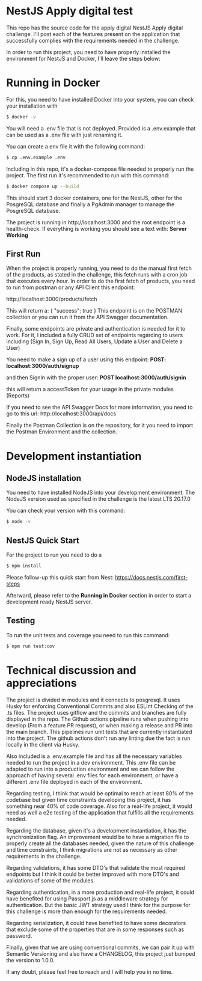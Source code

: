 # NestJS Apply digital test

This repo has the source code for the apply digital NestJS Apply digital challenge. I'll post each of the features present on the application that successfully complies with the requirements needed in the challenge.

In order to run this project, you need to have properly installed the environment for NestJS and Docker, I'll leave the steps below:

# Running in Docker

For this, you need to have installed Docker into your system, you can check your installation with

```bash
$ docker -v
```

You will need a .env file that is not deployed. Provided is a .env.example that can be used as a .env file with just renaming it.

You can create a env file it with the following command:

```bash
$ cp .env.example .env
```

Including in this repo, it's a docker-compose file needed to properly run the project.
The first run it's recommended to run with this command:

```bash
$ docker compose up --build
```

This should start 3 docker containers, one for the NestJS, other for the PosgreSQL database and finally a PgAdmin manager to manage the PosgreSQL database.

The project is running in http://localhost:3000 and the root endpoint is a health-check. If everything is working you should see a text with:
**Server Working**

## First Run

When the project is properly running, you need to do the manual first fetch of the products, as stated in the challenge, this fetch runs with a cron job that executes every hour. In order to do the first fetch of products, you need to run from postman or any API Client this endpoint:

http://localhost:3000/products/fetch

This will return a:
{
"success": true
}
This endpoint is on the POSTMAN collection or you can run it from the API Swagger documentation.

Finally, some endpoints are private and authentication is needed for it to work.
For it, I included a fully CRUD set of endpoints regarding to users including (Sign In, Sign Up, Read All Users, Update a User and Delete a User)

You need to make a sign up of a user using this endpoint:
**POST: localhost:3000/auth/signup**

and then SignIn with the proper user:
**POST localhost:3000/auth/signin**

this will return a accessToken for your usage in the private modules (Reports)

If you need to see the API Swagger Docs for more information, you need to go to this url:
http://localhost:3000/api/docs

Finally the Postman Collection is on the repository, for it you need to import the Postman Environment and the collection.

# Development instantiation

## NodeJS installation

You need to have installed NodeJS into your development environment. The NodeJS version used as specified in the challenge is the latest LTS 20.17.0

You can check your version with this command:

```bash
$ node -v
```

## NestJS Quick Start

For the project to run you need to do a

```bash
$ npm install
```

Please follow-up this quick start from Nest:
https://docs.nestjs.com/first-steps

Afterward, please refer to the **Running in Docker** section in order to start a development ready NestJS server.

## Testing

To run the unit tests and coverage you need to run this command:

```bash
$ npm run test:cov
```

# Technical discussion and appreciations

The project is divided in modules and it connects to posgresql. It uses Husky for enforcing Conventional Commits and also ESLint Checking of the .ts files. The project uses gitflow and the commits and branches are fully displayed in the repo. The Github actions pipeline runs when pushing into develop (From a feature PR request), or when making a release and PR into the main branch. This pipelines run unit tests that are currently instantiated into the project. The github actions don't run any linting due the fact is run locally in the client via Husky.

Also included is a .env.example file and has all the necessary variables needed to run the project in a dev environment. This .env file can be adapted to run into a production environment and we can follow the approach of having several .env files for each environment, or have a different .env file deployed in each of the environment.

Regarding testing, I think that would be optimal to reach at least 80% of the codebase but given time constraints developing this project, it has something near 40% of code coverage. Also for a real-life project, it would need as well a e2e testing of the application that fulfills all the requirements needed.

Regarding the database, given it's a development instantiation, it has the synchronization flag. An improvement would be to have a migration file to properly create all the databases needed, given the nature of this challenge and time constraints, I think migrations are not as necessary as other requirements in the challenge.

Regarding validations, it has some DTO's that validate the most required endpoints but I think it could be better improved with more DTO's and validations of some of the modules.

Regarding authentication, in a more production and real-life project, it could have benefited for using Passport.js as a middleware strategy for authentication. But the basic JWT strategy used I think for the purpose for this challenge is more than enough for the requirements needed.

Regarding serialization, it could have benefited to have some decorators that exclude some of the properties that are in some responses such as password.

Finally, given that we are using conventional commits, we can pair it up with Semantic Versioning and also have a CHANGELOG, this project just bumped the version to 1.0.0.

If any doubt, please feel free to reach and I will help you in no time.
